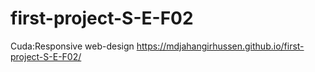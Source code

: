 # first-project-S-E-F02
Cuda:Responsive web-design 
https://mdjahangirhussen.github.io/first-project-S-E-F02/
